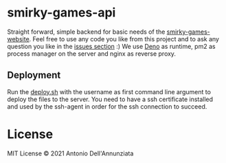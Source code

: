 # smirky-games-api

Straight forward, simple backend for basic needs of the [smirky-games-website](https://smirky-games.com). Feel free to use any code you like from this project and to ask any question you like in the [issues section](https://github.com/AntonioDell/smirky-games-api/issues) :)
We use [Deno](https://deno.land/) as runtime, pm2 as process manager on the server and nginx as reverse proxy.

## Deployment
Run the [deploy.sh](scripts/deploy.sh) with the username as first command line argument to deploy the files to the server. You need to have a ssh certificate installed and used by the ssh-agent in order for the ssh connection to succeed.


# License
MIT License © 2021 Antonio Dell'Annunziata